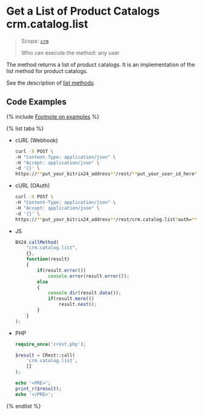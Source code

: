 # Get a List of Product Catalogs crm.catalog.list

> Scope: [`crm`](../../../scopes/permissions.md)
>
> Who can execute the method: any user

The method returns a list of product catalogs. It is an implementation of the list method for product catalogs.

See the description of [list methods](../../../../api-reference/how-to-call-rest-api/list-methods-pecularities.md).

## Code Examples

{% include [Footnote on examples](../../../../_includes/examples.md) %}

{% list tabs %}

- cURL (Webhook)

    ```bash
    curl -X POST \
    -H "Content-Type: application/json" \
    -H "Accept: application/json" \
    -d '{}' \
    https://**put_your_bitrix24_address**/rest/**put_your_user_id_here**/**put_your_webhook_here**/crm.catalog.list
    ```

- cURL (OAuth)

    ```bash
    curl -X POST \
    -H "Content-Type: application/json" \
    -H "Accept: application/json" \
    -d '{}' \
    https://**put_your_bitrix24_address**/rest/crm.catalog.list?auth=**put_access_token_here**
    ```

- JS

    ```js
    BX24.callMethod(
        "crm.catalog.list",
        {},
        function(result)
        {
            if(result.error())
                console.error(result.error());
            else
            {
                console.dir(result.data());
                if(result.more())
                    result.next();
            }
        }
    );
    ```

- PHP

    ```php
    require_once('crest.php');

    $result = CRest::call(
        'crm.catalog.list',
        []
    );

    echo '<PRE>';
    print_r($result);
    echo '</PRE>';
    ```

{% endlist %}